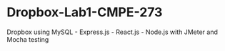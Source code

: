 # Dropbox-Lab1-CMPE-273
Dropbox using MySQL - Express.js - React.js - Node.js with JMeter and Mocha testing  
